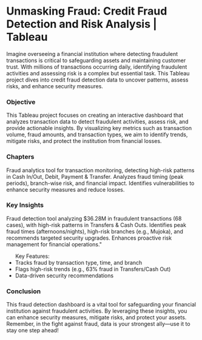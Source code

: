 # Unmasking Fraud: Credit Fraud Detection and Risk Analysis | Tableau

Imagine overseeing a financial institution where detecting fraudulent transactions is critical to safeguarding assets and maintaining customer trust. With millions of transactions occurring daily, identifying fraudulent activities and assessing risk is a complex but essential task. This Tableau project dives into credit fraud detection data to uncover patterns, assess risks, and enhance security measures. 

<h3 class="major">Objective</h3>
This Tableau project focuses on creating an interactive dashboard that analyzes transaction data to detect fraudulent activities, assess risk, and provide actionable insights. By visualizing key metrics such as transaction volume, fraud amounts, and transaction types, we aim to identify trends, mitigate risks, and protect the institution from financial losses. 

<h3 class="major">Chapters</h3>
Fraud analytics tool for transaction monitoring, detecting high-risk patterns in Cash In/Out, Debit, Payment & Transfer. Analyzes fraud timing (peak periods), branch-wise risk, and financial impact. Identifies vulnerabilities to enhance security measures and reduce losses.

<h3 class="major">Key Insights</h3> 
Fraud detection tool analyzing $36.28M in fraudulent transactions (68 cases), with high-risk patterns in Transfers & Cash Outs. Identifies peak fraud times (afternoons/nights), high-risk branches (e.g., Mujoka), and recommends targeted security upgrades. Enhances proactive risk management for financial operations."

<ul>Key Features:
<li>Tracks fraud by transaction type, time, and branch</li>
<li>Flags high-risk trends (e.g., 63% fraud in Transfers/Cash Out)</li>
<li>Data-driven security recommendations</li></ul>

<h3 class="major">Conclusion</h3>
This fraud detection dashboard is a vital tool for safeguarding your financial institution against fraudulent activities. By leveraging these insights, you can enhance security measures, mitigate risks, and protect your assets. Remember, in the fight against fraud, data is your strongest ally—use it to stay one step ahead! 
